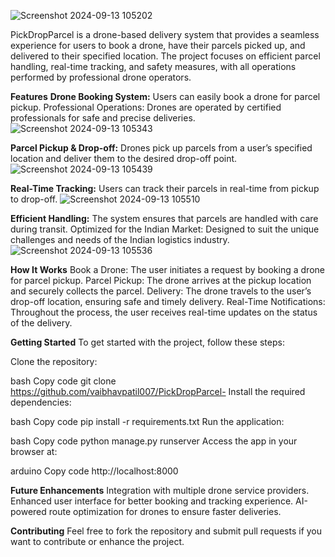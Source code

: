 
![Screenshot 2024-09-13 105202](https://github.com/user-attachments/assets/7842a22e-ff16-461e-b7ce-e0b17fa73718)

PickDropParcel is a drone-based delivery system that provides a seamless experience for users to book a drone, have their parcels picked up, and delivered to their specified location. The project focuses on efficient parcel handling, real-time tracking, and safety measures, with all operations performed by professional drone operators.

**Features**
**Drone Booking System:** Users can easily book a drone for parcel pickup.
Professional Operations: Drones are operated by certified professionals for safe and precise deliveries.
![Screenshot 2024-09-13 105343](https://github.com/user-attachments/assets/d8e35568-0bd3-4d11-8d63-4891badce8fe)

**Parcel Pickup & Drop-off:** Drones pick up parcels from a user’s specified location and deliver them to the desired drop-off point.
![Screenshot 2024-09-13 105439](https://github.com/user-attachments/assets/529966f2-a27b-4fe6-a2ea-cb7c63751d75)

**Real-Time Tracking:** Users can track their parcels in real-time from pickup to drop-off.
![Screenshot 2024-09-13 105510](https://github.com/user-attachments/assets/0897ab77-6f71-43d3-bb49-edba81a3c3f3)

**Efficient Handling:** The system ensures that parcels are handled with care during transit.
Optimized for the Indian Market: Designed to suit the unique challenges and needs of the Indian logistics industry.
![Screenshot 2024-09-13 105536](https://github.com/user-attachments/assets/c681eb32-e670-489f-8949-8e0cd529d576)


**How It Works**
Book a Drone: The user initiates a request by booking a drone for parcel pickup.
Parcel Pickup: The drone arrives at the pickup location and securely collects the parcel.
Delivery: The drone travels to the user’s drop-off location, ensuring safe and timely delivery.
Real-Time Notifications: Throughout the process, the user receives real-time updates on the status of the delivery.

**Getting Started**
To get started with the project, follow these steps:

Clone the repository:

bash
Copy code
git clone https://github.com/vaibhavpatil007/PickDropParcel-
Install the required dependencies:

bash
Copy code
pip install -r requirements.txt
Run the application:

bash
Copy code
python manage.py runserver
Access the app in your browser at:

arduino
Copy code
http://localhost:8000

**Future Enhancements**
Integration with multiple drone service providers.
Enhanced user interface for better booking and tracking experience.
AI-powered route optimization for drones to ensure faster deliveries.

**Contributing**
Feel free to fork the repository and submit pull requests if you want to contribute or enhance the project.
